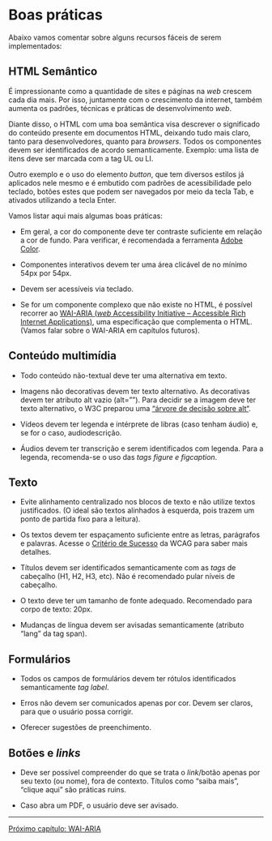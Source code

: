 # Boas práticas

Abaixo vamos comentar sobre alguns recursos fáceis de serem implementados:

## HTML Semântico

É impressionante como a quantidade de sites e páginas na *web* crescem cada dia mais. Por isso, juntamente com o crescimento da internet, também aumenta os padrões, técnicas e práticas de desenvolvimento *web*.

Diante disso, o HTML com uma boa semântica visa descrever o significado do conteúdo presente em documentos HTML, deixando tudo mais claro, tanto para desenvolvedores, quanto para *browsers*. Todos os componentes devem ser identificados de acordo semanticamente. Exemplo: uma lista  de itens deve ser marcada com a tag UL ou LI.

Outro exemplo e o uso do elemento *button*, que tem diversos estilos já aplicados nele mesmo e é embutido com padrões de acessibilidade pelo teclado, botões estes que podem ser navegados por meio da tecla Tab, e ativados utilizando a tecla Enter.

Vamos listar aqui mais algumas boas práticas:

* Em geral, a cor do componente deve ter contraste suficiente em relação a cor de fundo. Para verificar, é recomendada a ferramenta [Adobe Color](https://color.adobe.com/pt/create/color-contrast-analyzer).
  
* Componentes interativos devem ter uma área clicável de no mínimo 54px por 54px.
  
* Devem ser acessíveis via teclado.
  
* Se for um componente complexo que não existe no HTML, é possível recorrer ao [WAI-ARIA (*web* Accessibility Initiative – Accessible Rich Internet Applications)](https://www.w3.org/WAI/standards-guidelines/aria/), uma especificação que complementa o HTML. (Vamos falar sobre o WAI-ARIA em capítulos futuros).

## Conteúdo multimídia

* Todo conteúdo não-textual deve ter uma alternativa em texto.
  
* Imagens não decorativas devem ter texto alternativo. As decorativas devem ter atributo alt vazio (alt=””). Para decidir se a imagem deve ter texto alternativo, o W3C preparou uma [“árvore de decisão sobre alt“](https://www.w3.org/WAI/tutorials/images/decision-tree/).
  
* Vídeos devem ter legenda e intérprete de libras (caso tenham áudio) e, se for o caso, audiodescrição.
  
* Áudios devem ter transcrição e serem identificados com legenda. Para a legenda, recomenda-se o uso das *tags figure e figcaption*.

## Texto

* Evite alinhamento centralizado nos blocos de texto e não utilize textos justificados. (O ideal são textos alinhados à esquerda, pois trazem um ponto de partida fixo para a leitura).
  
* Os textos devem ter espaçamento suficiente entre as letras, parágrafos e palavras. Acesse o [Critério de Sucesso](https://www.w3c.br/traducoes/wcag/wcag21-pt-BR/#text-spacing) da WCAG para saber mais detalhes.
  
* Títulos devem ser identificados semanticamente com as *tags* de cabeçalho (H1, H2, H3, etc). Não é recomendado pular níveis de cabeçalho.
  
* O texto deve ter um tamanho de fonte adequado. Recomendado para corpo de texto: 20px.
  
* Mudanças de língua devem ser avisadas semanticamente (atributo “lang” da tag span).

## Formulários

* Todos os campos de formulários devem ter rótulos identificados semanticamente *tag label*.
  
* Erros não devem ser comunicados apenas por cor. Devem ser claros, para que o usuário possa corrigir.
  
* Oferecer sugestões de preenchimento.

## Botões e *links*

* Deve ser possível compreender do que se trata o *link*/botão apenas por seu texto (ou nome), fora de contexto. Títulos como “saiba mais”, “clique aqui” são práticas ruins.
  
* Caso abra um PDF, o usuário deve ser avisado.
  
---

[Próximo capítulo: WAI-ARIA](../05-Wai-aria/Wai-aria.md)
